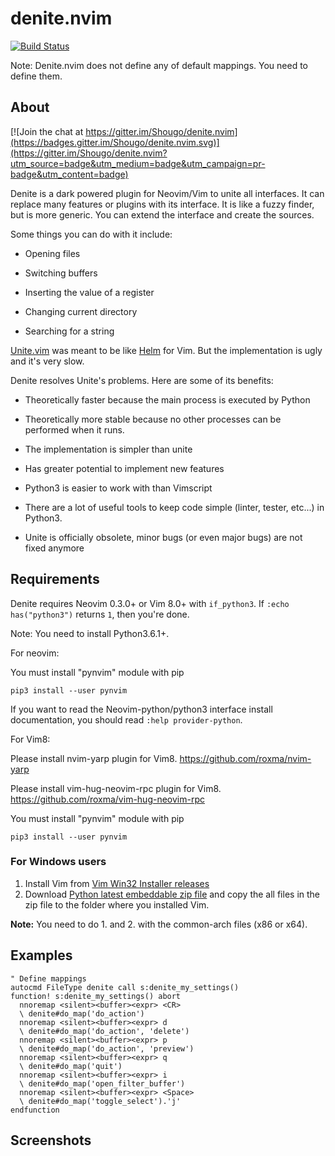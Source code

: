 denite.nvim
===========

[![Build Status](https://travis-ci.org/Shougo/denite.nvim.svg?branch=master)](https://travis-ci.org/Shougo/denite.nvim)

Note: Denite.nvim does not define any of default mappings.  You need to define
them.


## About

[![Join the chat at https://gitter.im/Shougo/denite.nvim](https://badges.gitter.im/Shougo/denite.nvim.svg)](https://gitter.im/Shougo/denite.nvim?utm_source=badge&utm_medium=badge&utm_campaign=pr-badge&utm_content=badge)

Denite is a dark powered plugin for Neovim/Vim to unite all interfaces.
It can replace many features or plugins with its interface.
It is like a fuzzy finder, but is more generic.
You can extend the interface and create the sources.

Some things you can do with it include:

* Opening files

* Switching buffers

* Inserting the value of a register

* Changing current directory

* Searching for a string

[Unite.vim](https://github.com/Shougo/unite.vim) was meant to be like [Helm](https://github.com/emacs-helm/helm) for Vim.
But the implementation is ugly and it's very slow.

Denite resolves Unite's problems. Here are some of its benefits:

* Theoretically faster because the main process is executed by Python

* Theoretically more stable because no other processes can be performed when
it runs.

* The implementation is simpler than unite

* Has greater potential to implement new features

* Python3 is easier to work with than Vimscript

* There are a lot of useful tools to keep code simple (linter, tester, etc...)
in Python3.

* Unite is officially obsolete, minor bugs (or even major bugs) are
not fixed anymore


## Requirements

Denite requires Neovim 0.3.0+ or Vim 8.0+ with `if_python3`.
If `:echo has("python3")` returns `1`, then you're done.

Note: You need to install Python3.6.1+.

For neovim:

You must install "pynvim" module with pip

    pip3 install --user pynvim

If you want to read the Neovim-python/python3 interface install documentation,
you should read `:help provider-python`.

For Vim8:

Please install nvim-yarp plugin for Vim8.
https://github.com/roxma/nvim-yarp

Please install vim-hug-neovim-rpc plugin for Vim8.
https://github.com/roxma/vim-hug-neovim-rpc

You must install "pynvim" module with pip

    pip3 install --user pynvim


### For Windows users

1. Install Vim from [Vim Win32 Installer
   releases](https://github.com/vim/vim-win32-installer/releases)
2. Download [Python latest embeddable zip
   file](https://www.python.org/downloads/windows/) and copy the all files in
   the zip file to the folder where you installed Vim.

**Note:** You need to do 1. and 2. with the common-arch files (x86 or x64).


## Examples

```vim
" Define mappings
autocmd FileType denite call s:denite_my_settings()
function! s:denite_my_settings() abort
  nnoremap <silent><buffer><expr> <CR>
  \ denite#do_map('do_action')
  nnoremap <silent><buffer><expr> d
  \ denite#do_map('do_action', 'delete')
  nnoremap <silent><buffer><expr> p
  \ denite#do_map('do_action', 'preview')
  nnoremap <silent><buffer><expr> q
  \ denite#do_map('quit')
  nnoremap <silent><buffer><expr> i
  \ denite#do_map('open_filter_buffer')
  nnoremap <silent><buffer><expr> <Space>
  \ denite#do_map('toggle_select').'j'
endfunction
```


## Screenshots

